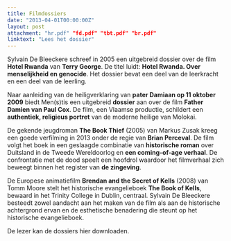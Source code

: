 ```yaml
---
title: Filmdossiers 
date: "2013-04-01T00:00:00Z"
layout: post
attachment: "hr.pdf" "fd.pdf" "tbt.pdf" "br.pdf"
linktext: "Lees het dossier"
---
```

Sylvain De Bleeckere schreef in 2005 een uitgebreid dossier over de film **Hotel Rwanda** van **Terry George**. De titel luidt: **Hotel Rwanda. Over menselijkheid en genocide**. Het dossier bevat een deel van de leerkracht en een deel van de leerling.  

Naar aanleiding van de heiligverklaring van **pater Damiaan op 11 oktober 2009**  biedt Men(s)tis een uitgebreid **dossier** aan over de film  **Father Damien van Paul Cox**. De film, een Vlaamse productie,  schildert een **authentiek, religieus portret** van de moderne heilige van Molokai. 

De gekende jeugdroman **The Book Thief** (2005) van Markus Zusak kreeg een goede verfilming in 2013 onder de regie van **Brian Perceval**. De film volgt het boek in een geslaagde combinatie van **historische roman** over Duitsland in de Tweede Wereldoorlog en **een coming-of-age verhaal**. De confrontatie met de dood speelt een hoofdrol waardoor het filmverhaal zich beweegt binnen het register van **de zingeving**. 

De Europese animatiefilm **Brendan and the Secret of Kells** (2008) van Tomm Moore stelt het historische evangelieboek **The Book of Kells**, bewaard in het Trinity College in Dublin, centraal. Sylvain De Bleeckere besteedt zowel aandacht aan het maken van de film als aan de historische achtergrond ervan en de esthetische benadering die steunt op het historische evangelieboek. 

De lezer kan de dossiers hier downloaden.
